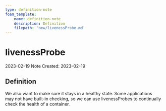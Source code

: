 ```yaml
---
type: definition-note
foam_template:
    name: definition-note
    description: Definition
    filepath: 'new/livenessProbe.md'
---
```

# livenessProbe
2023-02-19
Note Created: 2023-02-19

## Definition

We also want to make sure it stays in a healthy state. Some applications
may not have built-in checking, so we can use livenessProbes to
continually check the health of a container.